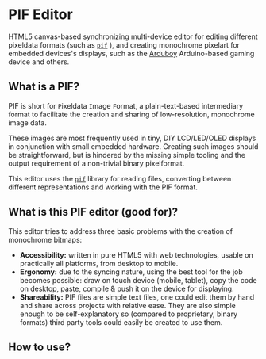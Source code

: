 # PIF Editor
HTML5 canvas-based synchronizing multi-device editor for editing different
pixeldata formats (such as [`pif`](//github.com/flaki/pif/) ), and creating
monochrome pixelart for embedded devices's displays, such as the [Arduboy](//github.com/arduboy/arduboy) Arduino-based gaming device and others.

## What is a PIF?
PIF is short for `P`ixeldata `I`mage `F`ormat, a plain-text-based intermediary
format to facilitate the creation and sharing of low-resolution, monochrome
image data.

These images are most frequently used in tiny, DIY LCD/LED/OLED displays in
conjunction with small embedded hardware. Creating such images should be
straightforward, but is hindered by the missing simple tooling and the
output requirement of a non-trivial binary pixelformat.

This editor uses the [`pif`](//github.com/flaki/pif/) library for reading
files, converting between different representations and working with the
PIF format.

## What is this PIF editor (good for)?
This editor tries to address three basic problems with the creation of
monochrome bitmaps:
 - **Accessibility:** written in pure HTML5 with web technologies, usable on practically all platforms, from desktop to mobile.
 - **Ergonomy:** due to the syncing nature, using the best tool for the job becomes possible: draw on touch device (mobile, tablet), copy the code on desktop, paste, compile & push it on the device for displaying.
 - **Shareability:** PIF files are simple text files, one could edit them by hand and share across projects with relative ease. They are also simple enough to be self-explanatory so (compared to proprietary, binary formats) third party tools could easily be created to use them.

## How to use?
